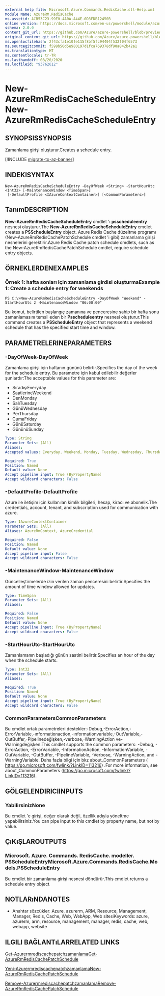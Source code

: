 ```yaml
---
external help file: Microsoft.Azure.Commands.RedisCache.dll-Help.xml
Module Name: AzureRM.RedisCache
ms.assetid: ACB53C23-99E0-4A0A-A44E-0D3FDB12450B
online version: https://docs.microsoft.com/en-us/powershell/module/azurerm.rediscache/new-azurermrediscachescheduleentry
schema: 2.0.0
content_git_url: https://github.com/Azure/azure-powershell/blob/preview/src/ResourceManager/RedisCache/Commands.RedisCache/help/New-AzureRmRedisCacheScheduleEntry.md
original_content_git_url: https://github.com/Azure/azure-powershell/blob/preview/src/ResourceManager/RedisCache/Commands.RedisCache/help/New-AzureRmRedisCacheScheduleEntry.md
ms.openlocfilehash: 2f43cfa1e10fe115f8bf5fc94404f532f04f6573
ms.sourcegitcommit: f599b50d5e980197d1fca769378df90a842b42a1
ms.translationtype: MT
ms.contentlocale: tr-TR
ms.lasthandoff: 08/20/2020
ms.locfileid: "93762012"
---
```

# <span data-ttu-id="4f14d-101">New-AzureRmRedisCacheScheduleEntry</span><span class="sxs-lookup"><span data-stu-id="4f14d-101">New-AzureRmRedisCacheScheduleEntry</span></span>

## <span data-ttu-id="4f14d-102">SYNOPSIS</span><span class="sxs-lookup"><span data-stu-id="4f14d-102">SYNOPSIS</span></span>
<span data-ttu-id="4f14d-103">Zamanlama girişi oluşturur.</span><span class="sxs-lookup"><span data-stu-id="4f14d-103">Creates a schedule entry.</span></span>

[!INCLUDE [migrate-to-az-banner](../../includes/migrate-to-az-banner.md)]

## <span data-ttu-id="4f14d-104">INDEKI</span><span class="sxs-lookup"><span data-stu-id="4f14d-104">SYNTAX</span></span>

```
New-AzureRmRedisCacheScheduleEntry -DayOfWeek <String> -StartHourUtc <Int32> [-MaintenanceWindow <TimeSpan>]
 [-DefaultProfile <IAzureContextContainer>] [<CommonParameters>]
```

## <span data-ttu-id="4f14d-105">Tanım</span><span class="sxs-lookup"><span data-stu-id="4f14d-105">DESCRIPTION</span></span>
<span data-ttu-id="4f14d-106">**New-AzureRmRedisCacheScheduleEntry** cmdlet 'ı **psscheduleentry** nesnesi oluşturur.</span><span class="sxs-lookup"><span data-stu-id="4f14d-106">The **New-AzureRmRedisCacheScheduleEntry** cmdlet creates a **PSScheduleEntry** object.</span></span>
<span data-ttu-id="4f14d-107">Azure Redis Cache düzeltme programı (New-AzureRmRedisCachePatchSchedule cmdlet 'i gibi) zamanlama girişi nesnelerini gerektirir.</span><span class="sxs-lookup"><span data-stu-id="4f14d-107">Azure Redis Cache patch schedule cmdlets, such as the New-AzureRmRedisCachePatchSchedule cmdlet, require schedule entry objects.</span></span>

## <span data-ttu-id="4f14d-108">ÖRNEKLERDEN</span><span class="sxs-lookup"><span data-stu-id="4f14d-108">EXAMPLES</span></span>

### <span data-ttu-id="4f14d-109">Örnek 1: hafta sonları için zamanlama girdisi oluşturma</span><span class="sxs-lookup"><span data-stu-id="4f14d-109">Example 1: Create a schedule entry for weekends</span></span>
```
PS C:\>New-AzureRmRedisCacheScheduleEntry -DayOfWeek "Weekend" -StartHourUtc 2 -MaintenanceWindow "06:00:00"
```

<span data-ttu-id="4f14d-110">Bu komut, belirtilen başlangıç zamanına ve penceresine sahip bir hafta sonu zamanlamasını temsil eden bir **Psscheduleentry** nesnesi oluşturur.</span><span class="sxs-lookup"><span data-stu-id="4f14d-110">This command creates a **PSScheduleEntry** object that represents a weekend schedule that has the specified start time and window.</span></span>

## <span data-ttu-id="4f14d-111">PARAMETRELERINE</span><span class="sxs-lookup"><span data-stu-id="4f14d-111">PARAMETERS</span></span>

### <span data-ttu-id="4f14d-112">-DayOfWeek</span><span class="sxs-lookup"><span data-stu-id="4f14d-112">-DayOfWeek</span></span>
<span data-ttu-id="4f14d-113">Zamanlama girişi için haftanın gününü belirtir.</span><span class="sxs-lookup"><span data-stu-id="4f14d-113">Specifies the day of the week for the schedule entry.</span></span>
<span data-ttu-id="4f14d-114">Bu parametre için kabul edilebilir değerler şunlardır:</span><span class="sxs-lookup"><span data-stu-id="4f14d-114">The acceptable values for this parameter are:</span></span>

- <span data-ttu-id="4f14d-115">Sıradışı</span><span class="sxs-lookup"><span data-stu-id="4f14d-115">Everyday</span></span> 
- <span data-ttu-id="4f14d-116">Saatlerine</span><span class="sxs-lookup"><span data-stu-id="4f14d-116">Weekend</span></span> 
- <span data-ttu-id="4f14d-117">Den</span><span class="sxs-lookup"><span data-stu-id="4f14d-117">Monday</span></span> 
- <span data-ttu-id="4f14d-118">Salı</span><span class="sxs-lookup"><span data-stu-id="4f14d-118">Tuesday</span></span> 
- <span data-ttu-id="4f14d-119">Günü</span><span class="sxs-lookup"><span data-stu-id="4f14d-119">Wednesday</span></span> 
- <span data-ttu-id="4f14d-120">Per</span><span class="sxs-lookup"><span data-stu-id="4f14d-120">Thursday</span></span> 
- <span data-ttu-id="4f14d-121">Cuma</span><span class="sxs-lookup"><span data-stu-id="4f14d-121">Friday</span></span> 
- <span data-ttu-id="4f14d-122">Günü</span><span class="sxs-lookup"><span data-stu-id="4f14d-122">Saturday</span></span> 
- <span data-ttu-id="4f14d-123">Gününü</span><span class="sxs-lookup"><span data-stu-id="4f14d-123">Sunday</span></span>

```yaml
Type: String
Parameter Sets: (All)
Aliases:
Accepted values: Everyday, Weekend, Monday, Tuesday, Wednesday, Thursday, Friday, Saturday, Sunday

Required: True
Position: Named
Default value: None
Accept pipeline input: True (ByPropertyName)
Accept wildcard characters: False
```

### <span data-ttu-id="4f14d-124">-DefaultProfile</span><span class="sxs-lookup"><span data-stu-id="4f14d-124">-DefaultProfile</span></span>
<span data-ttu-id="4f14d-125">Azure ile iletişim için kullanılan kimlik bilgileri, hesap, kiracı ve abonelik.</span><span class="sxs-lookup"><span data-stu-id="4f14d-125">The credentials, account, tenant, and subscription used for communication with azure.</span></span>

```yaml
Type: IAzureContextContainer
Parameter Sets: (All)
Aliases: AzureRmContext, AzureCredential

Required: False
Position: Named
Default value: None
Accept pipeline input: False
Accept wildcard characters: False
```

### <span data-ttu-id="4f14d-126">-MaintenanceWindow</span><span class="sxs-lookup"><span data-stu-id="4f14d-126">-MaintenanceWindow</span></span>
<span data-ttu-id="4f14d-127">Güncelleştirmelerde izin verilen zaman penceresini belirtir.</span><span class="sxs-lookup"><span data-stu-id="4f14d-127">Specifies the amount of time window allowed for updates.</span></span>

```yaml
Type: TimeSpan
Parameter Sets: (All)
Aliases:

Required: False
Position: Named
Default value: None
Accept pipeline input: True (ByPropertyName)
Accept wildcard characters: False
```

### <span data-ttu-id="4f14d-128">-StartHourUtc</span><span class="sxs-lookup"><span data-stu-id="4f14d-128">-StartHourUtc</span></span>
<span data-ttu-id="4f14d-129">Zamanlamanın başladığı günün saatini belirtir.</span><span class="sxs-lookup"><span data-stu-id="4f14d-129">Specifies an hour of the day when the schedule starts.</span></span>

```yaml
Type: Int32
Parameter Sets: (All)
Aliases:

Required: True
Position: Named
Default value: None
Accept pipeline input: True (ByPropertyName)
Accept wildcard characters: False
```

### <span data-ttu-id="4f14d-130">CommonParameters</span><span class="sxs-lookup"><span data-stu-id="4f14d-130">CommonParameters</span></span>
<span data-ttu-id="4f14d-131">Bu cmdlet ortak parametreleri destekler:-Debug,-ErrorAction,-ErrorVariable,-ınformationaction,-ınformationvariable,-OutVariable,-OutBuffer,-Pipelinedeğişken,-verbose,-WarningAction ve-Warningdeğişken.</span><span class="sxs-lookup"><span data-stu-id="4f14d-131">This cmdlet supports the common parameters: -Debug, -ErrorAction, -ErrorVariable, -InformationAction, -InformationVariable, -OutVariable, -OutBuffer, -PipelineVariable, -Verbose, -WarningAction, and -WarningVariable.</span></span> <span data-ttu-id="4f14d-132">Daha fazla bilgi için bkz about_CommonParameters ( https://go.microsoft.com/fwlink/?LinkID=113216) .</span><span class="sxs-lookup"><span data-stu-id="4f14d-132">For more information, see about_CommonParameters (https://go.microsoft.com/fwlink/?LinkID=113216).</span></span>

## <span data-ttu-id="4f14d-133">GÖLGELENDIRICI</span><span class="sxs-lookup"><span data-stu-id="4f14d-133">INPUTS</span></span>

### <span data-ttu-id="4f14d-134">Yabilirsiniz</span><span class="sxs-lookup"><span data-stu-id="4f14d-134">None</span></span>
<span data-ttu-id="4f14d-135">Bu cmdlet 'e girişi, değer olarak değil, özellik adıyla yöneltme yapabilirsiniz.</span><span class="sxs-lookup"><span data-stu-id="4f14d-135">You can pipe input to this cmdlet by property name, but not by value.</span></span>

## <span data-ttu-id="4f14d-136">ÇıKıŞLAR</span><span class="sxs-lookup"><span data-stu-id="4f14d-136">OUTPUTS</span></span>

### <span data-ttu-id="4f14d-137">Microsoft. Azure. Commands. RedisCache. modeller. PSScheduleEntry</span><span class="sxs-lookup"><span data-stu-id="4f14d-137">Microsoft.Azure.Commands.RedisCache.Models.PSScheduleEntry</span></span>
<span data-ttu-id="4f14d-138">Bu cmdlet bir zamanlama girişi nesnesi döndürür.</span><span class="sxs-lookup"><span data-stu-id="4f14d-138">This cmdlet returns a schedule entry object.</span></span>

## <span data-ttu-id="4f14d-139">NOTLARıNDA</span><span class="sxs-lookup"><span data-stu-id="4f14d-139">NOTES</span></span>
* <span data-ttu-id="4f14d-140">Anahtar sözcükler: Azure, azurerm, ARM, Resource, Management, Manager, Redis, Cache, Web, WebApp, Web sitesi</span><span class="sxs-lookup"><span data-stu-id="4f14d-140">Keywords: azure, azurerm, arm, resource, management, manager, redis, cache, web, webapp, website</span></span>

## <span data-ttu-id="4f14d-141">ILGILI BAĞLANTıLAR</span><span class="sxs-lookup"><span data-stu-id="4f14d-141">RELATED LINKS</span></span>

[<span data-ttu-id="4f14d-142">Get-Azurermrediscachepatchzamanlama</span><span class="sxs-lookup"><span data-stu-id="4f14d-142">Get-AzureRmRedisCachePatchSchedule</span></span>](./Get-AzureRmRedisCachePatchSchedule.md)

[<span data-ttu-id="4f14d-143">Yeni-Azurermrediscachepatchzamanlama</span><span class="sxs-lookup"><span data-stu-id="4f14d-143">New-AzureRmRedisCachePatchSchedule</span></span>](./New-AzureRmRedisCachePatchSchedule.md)

[<span data-ttu-id="4f14d-144">Remove-Azurermrediscachepatchzamanlama</span><span class="sxs-lookup"><span data-stu-id="4f14d-144">Remove-AzureRmRedisCachePatchSchedule</span></span>](./Remove-AzureRmRedisCachePatchSchedule.md)


